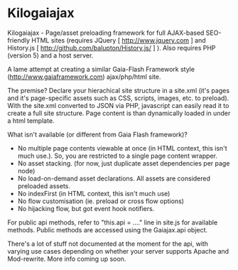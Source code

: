 Kilogaiajax
===========

Kilogaiajax - Page/asset preloading framework for full AJAX-based SEO-friendly HTML sites
(requires JQuery [ http://www.jquery.com ] and History.js [ http://github.com/balupton/History.js/ ] ). Also requires PHP (version 5) and a host server.


A lame attempt at creating a similar Gaia-Flash Framework style (http://www.gaiaframework.com)  ajax/php/html site. 
	
The premise? Declare your hierachical site structure in a site.xml (it's pages and it's page-specific assets such as CSS, scripts, images, etc. to preload). With the site.xml converted to JSON via PHP,  javascript can easily read it to create a full site structure. Page content is than dynamically loaded in under a html template.

What isn't available (or different from Gaia Flash framework)?
- No multiple page contents viewable at once (in HTML context, this isn't much use.). So, you are restricted to a single page content wrapper.
- No asset stacking. (for now, just duplicate asset dependencies per page node)
- No load-on-demand asset declarations. All assets are considered preloaded assets. 
- No indexFirst  (in HTML context, this isn't much use)
- No flow customisation (ie. preload or cross flow options)
- No hijacking flow, but got event hook notifiers.

For public api methods, refer to "this.api = ...." line in site.js for available methods. Public methods are accessed using the Gaiajax.api object.

There's a lot of stuff not documented at the moment for the api, with varying use cases depending on whether your server supports Apache and Mod-rewrite.  More info coming up soon.